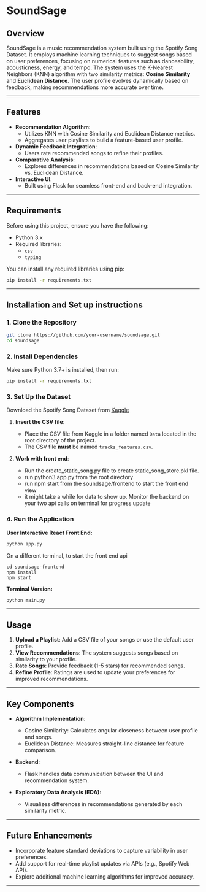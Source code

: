 # SoundSage

## **Overview**  
SoundSage is a music recommendation system built using the Spotify Song Dataset. It employs machine learning techniques to suggest songs based on user preferences, focusing on numerical features such as danceability, acousticness, energy, and tempo. The system uses the K-Nearest Neighbors (KNN) algorithm with two similarity metrics: **Cosine Similarity** and **Euclidean Distance**. The user profile evolves dynamically based on feedback, making recommendations more accurate over time.  

---

## **Features**  
- **Recommendation Algorithm**:  
  - Utilizes KNN with Cosine Similarity and Euclidean Distance metrics.  
  - Aggregates user playlists to build a feature-based user profile.  
- **Dynamic Feedback Integration**:  
  - Users rate recommended songs to refine their profiles.  
- **Comparative Analysis**:  
  - Explores differences in recommendations based on Cosine Similarity vs. Euclidean Distance.  
- **Interactive UI**:  
  - Built using Flask for seamless front-end and back-end integration.  

---

## Requirements

Before using this project, ensure you have the following:

- Python 3.x
- Required libraries:
  - `csv`
  - `typing`

You can install any required libraries using pip:

```bash
pip install -r requirements.txt
```
---

## **Installation and Set up instructions**  

### **1. Clone the Repository**  
```bash  
git clone https://github.com/your-username/soundsage.git  
cd soundsage  
```  

### **2. Install Dependencies**  
Make sure Python 3.7+ is installed, then run:  
```bash  
pip install -r requirements.txt  
```  

### **3. Set Up the Dataset**  
Download the Spotify Song Dataset from [Kaggle](https://www.kaggle.com/datasets/rodolfofigueroa/spotify-12m-songs)
1. **Insert the CSV file**:
   - Place the CSV file from Kaggle in a folder named `Data` located in the root directory of the project.
   - The CSV file **must** be named `tracks_features.csv`.

2. **Work with front end**: 
    - Run the create_static_song.py file to create static_song_store.pkl file. 
    - run python3 app.py from the root directory
    - run npm start from the soundsage/frontend to start the front end view 
    - it might take a while for data to show up. Monitor the backend on your two api calls on terminal for progress update

### **4. Run the Application**  
**User Interactive React Front End:** 
```bash  
python app.py  
```  

On a different terminal, to start the front end api
```bach
cd soundsage-frontend
npm install
npm start
```

**Terminal Version:**
```bash  
python main.py
```  
---

## **Usage**  

1. **Upload a Playlist**: Add a CSV file of your songs or use the default user profile.  
2. **View Recommendations**: The system suggests songs based on similarity to your profile.  
3. **Rate Songs**: Provide feedback (1-5 stars) for recommended songs.  
4. **Refine Profile**: Ratings are used to update your preferences for improved recommendations.  

---

## **Key Components**  

- **Algorithm Implementation**:  
  - Cosine Similarity: Calculates angular closeness between user profile and songs.  
  - Euclidean Distance: Measures straight-line distance for feature comparison.  

- **Backend**:  
  - Flask handles data communication between the UI and recommendation system.  

- **Exploratory Data Analysis (EDA)**:  
  - Visualizes differences in recommendations generated by each similarity metric.  

---

## **Future Enhancements**  
- Incorporate feature standard deviations to capture variability in user preferences.  
- Add support for real-time playlist updates via APIs (e.g., Spotify Web API).  
- Explore additional machine learning algorithms for improved accuracy.  

---